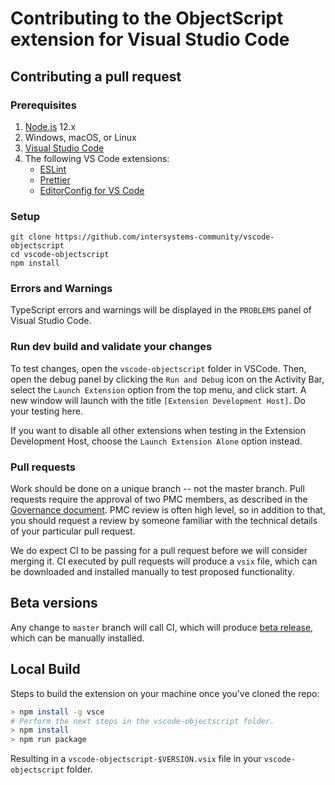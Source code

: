 # Contributing to the ObjectScript extension for Visual Studio Code

## Contributing a pull request

### Prerequisites

1. [Node.js](https://nodejs.org/) 12.x
1. Windows, macOS, or Linux
1. [Visual Studio Code](https://code.visualstudio.com/)
1. The following VS Code extensions:
    - [ESLint](https://marketplace.visualstudio.com/items?itemName=dbaeumer.vscode-eslint)
    - [Prettier](https://marketplace.visualstudio.com/items?itemName=esbenp.prettier-vscode)
    - [EditorConfig for VS Code](https://marketplace.visualstudio.com/items?itemName=EditorConfig.EditorConfig)

### Setup

```shell
git clone https://github.com/intersystems-community/vscode-objectscript
cd vscode-objectscript
npm install
```

### Errors and Warnings

TypeScript errors and warnings will be displayed in the `PROBLEMS` panel of Visual Studio Code.

### Run dev build and validate your changes

To test changes, open the `vscode-objectscript` folder in VSCode.
Then, open the debug panel by clicking the `Run and Debug` icon on the Activity Bar, select the `Launch Extension`
option from the top menu, and click start. A new window will launch with the title
`[Extension Development Host]`. Do your testing here.

If you want to disable all other extensions when testing in the Extension Development Host, choose the `Launch Extension Alone` option instead.

### Pull requests

Work should be done on a unique branch -- not the master branch. Pull requests require the approval of two PMC members, as described in the [Governance document](GOVERNANCE.md). PMC review is often high level, so in addition to that, you should request a review by someone familiar with the technical details of your particular pull request. 

We do expect CI to be passing for a pull request before we will consider merging it. CI executed by pull requests will produce a `vsix` file, which can be downloaded and installed manually to test proposed functionality.

## Beta versions

Any change to `master` branch will call CI, which will produce [beta release](https://github.com/intersystems-community/vscode-objectscript/releases), which can be manually installed.

## Local Build

Steps to build the extension on your machine once you've cloned the repo:

```bash
> npm install -g vsce
# Perform the next steps in the vscode-objectscript folder.
> npm install
> npm run package
```

Resulting in a `vscode-objectscript-$VERSION.vsix` file in your `vscode-objectscript` folder.
